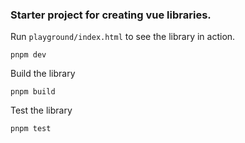 ### Starter project for creating vue libraries.

Run `playground/index.html` to see the library in action.
```
pnpm dev
```

Build the library
```
pnpm build
```

Test the library
```
pnpm test
```
